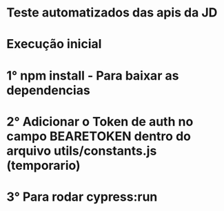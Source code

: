 # Teste automatizados das apis da JD

# Execução inicial 
# 1° npm install - Para baixar as dependencias
# 2° Adicionar o Token de auth no campo BEARETOKEN dentro do arquivo utils/constants.js (temporario)
# 3° Para rodar cypress:run